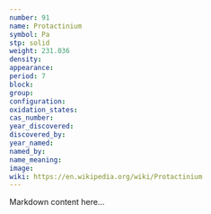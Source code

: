 ```yaml
---
number: 91
name: Protactinium
symbol: Pa
stp: solid
weight: 231.036
density:
appearance:
period: 7
block:
group:
configuration:
oxidation_states:
cas_number:
year_discovered:
discovered_by:
year_named:
named_by:
name_meaning:
image:
wiki: https://en.wikipedia.org/wiki/Protactinium
---
```


Markdown content here...
